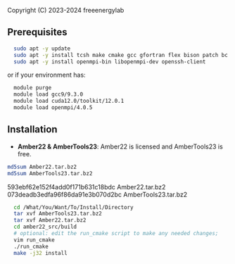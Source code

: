 Copyright (C) 2023-2024 freeenergylab
## Prerequisites
```bash
  sudo apt -y update
  sudo apt -y install tcsh make cmake gcc gfortran flex bison patch bc wget xorg-dev libbz2-dev
  sudo apt -y install openmpi-bin libopenmpi-dev openssh-client
```
or if your environment has:
```bash
  module purge
  module load gcc9/9.3.0
  module load cuda12.0/toolkit/12.0.1
  module load openmpi/4.0.5
```

## Installation
- **Amber22 & AmberTools23**: Amber22 is licensed and AmberTools23 is free.
```bash
md5sum Amber22.tar.bz2
md5sum AmberTools23.tar.bz2
```
593ebf62e152f4add0f171b631c18bdc  Amber22.tar.bz2
073deadb3edfa96f86da91e3b070d2bc  AmberTools23.tar.bz2

```bash
  cd /What/You/Want/To/Install/Directory
  tar xvf AmberTools23.tar.bz2
  tar xvf Amber22.tar.bz2
  cd amber22_src/build
  # optional: edit the run_cmake script to make any needed changes;
  vim run_cmake
  ./run_cmake
  make -j32 install
```
